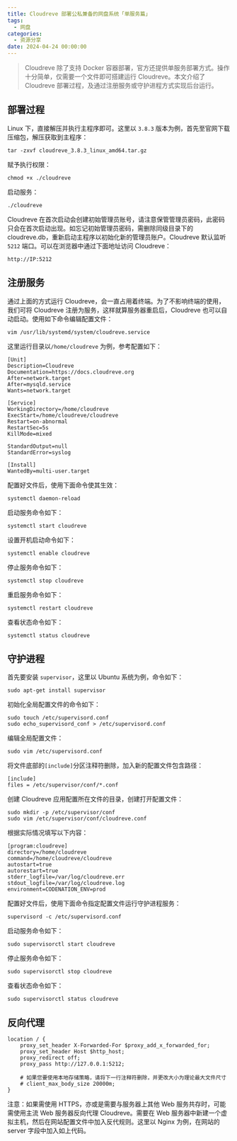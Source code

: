 ```yaml
---
title: Cloudreve 部署公私兼备的网盘系统「单服务篇」
tags:
  - 网盘
categories:
  - 资源分享
date: 2024-04-24 00:00:00
---
```


> Cloudreve 除了支持 Docker 容器部署，官方还提供单服务部署方式。操作十分简单，仅需要一个文件即可搭建运行 Cloudreve。本文介绍了 Cloudreve 部署过程，及通过注册服务或守护进程方式实现后台运行。

<!-- more -->

## 部署过程

Linux 下，直接解压并执行主程序即可。这里以 `3.8.3` 版本为例，首先至官网下载压缩包，解压获取到主程序：

```
tar -zxvf cloudreve_3.8.3_linux_amd64.tar.gz
```

赋予执行权限：

```
chmod +x ./cloudreve
```

启动服务：

```
./cloudreve
```

Cloudreve 在首次启动会创建初始管理员账号，请注意保管管理员密码，此密码只会在首次启动出现。如忘记初始管理员密码，需删除同级目录下的 cloudreve.db，重新启动主程序以初始化新的管理员账户。Cloudreve 默认监听 `5212` 端口。可以在浏览器中通过下面地址访问 Cloudreve：

```
http://IP:5212
```

## 注册服务

通过上面的方式运行 Cloudreve，会一直占用着终端。为了不影响终端的使用，我们可将 Cloudreve 注册为服务，这样就算服务器重启后，Cloudreve 也可以自动启动。使用如下命令编辑配置文件：

```
vim /usr/lib/systemd/system/cloudreve.service
```

这里运行目录以`/home/cloudreve` 为例，参考配置如下：

```
[Unit]
Description=Cloudreve
Documentation=https://docs.cloudreve.org
After=network.target
After=mysqld.service
Wants=network.target

[Service]
WorkingDirectory=/home/cloudreve
ExecStart=/home/cloudreve/cloudreve
Restart=on-abnormal
RestartSec=5s
KillMode=mixed

StandardOutput=null
StandardError=syslog

[Install]
WantedBy=multi-user.target
```

配置好文件后，使用下面命令使其生效：

```
systemctl daemon-reload
```

启动服务命令如下：

```
systemctl start cloudreve
```

设置开机启动命令如下：

```
systemctl enable cloudreve
```

停止服务命令如下：

```
systemctl stop cloudreve
```

重启服务命令如下：

```
systemctl restart cloudreve
```

查看状态命令如下：

```
systemctl status cloudreve
```

## 守护进程

首先要安装 `supervisor`，这里以 Ubuntu 系统为例，命令如下：

```
sudo apt-get install supervisor
```

初始化全局配置文件的命令如下：

```
sudo touch /etc/supervisord.conf
sudo echo_supervisord_conf > /etc/supervisord.conf
```

编辑全局配置文件：

```
sudo vim /etc/supervisord.conf
```

将文件底部的`[include]`分区注释符删除，加入新的配置文件包含路径：

```
[include]
files = /etc/supervisor/conf/*.conf
```

创建 Cloudreve 应用配置所在文件的目录，创建打开配置文件：

```
sudo mkdir -p /etc/supervisor/conf
sudo vim /etc/supervisor/conf/cloudreve.conf
```

根据实际情况填写以下内容：

```
[program:cloudreve]
directory=/home/cloudreve
command=/home/cloudreve/cloudreve
autostart=true
autorestart=true
stderr_logfile=/var/log/cloudreve.err
stdout_logfile=/var/log/cloudreve.log
environment=CODENATION_ENV=prod
```

配置好文件后，使用下面命令指定配置文件运行守护进程服务：

```
supervisord -c /etc/supervisord.conf
```

启动服务命令如下：

```
sudo supervisorctl start cloudreve
```

停止服务命令如下：

```
sudo supervisorctl stop cloudreve
```

查看状态命令如下：

```
sudo supervisorctl status cloudreve
```

## 反向代理

```
location / {
    proxy_set_header X-Forwarded-For $proxy_add_x_forwarded_for;
    proxy_set_header Host $http_host;
    proxy_redirect off;
    proxy_pass http://127.0.0.1:5212;

    # 如果您要使用本地存储策略，请将下一行注释符删除，并更改大小为理论最大文件尺寸
    # client_max_body_size 20000m;
}
```

注意：如果需使用 HTTPS，亦或是需要与服务器上其他 Web 服务共存时，可能需使用主流 Web 服务器反向代理 Cloudreve。需要在 Web 服务器中新建一个虚拟主机，然后在网站配置文件中加入反代规则。这里以 Nginx 为例，在网站的 server 字段中加入如上代码。